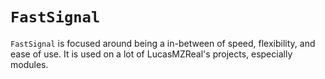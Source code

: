 # `FastSignal`

`FastSignal` is focused around being a in-between of speed, flexibility, and ease of use.
It is used on a lot of LucasMZReal's projects, especially modules.

